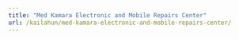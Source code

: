 ```yaml
---
title: "Med Kamara Electronic and Mobile Repairs Center"
url: /kailahun/med-kamara-electronic-and-mobile-repairs-center/
---
```

